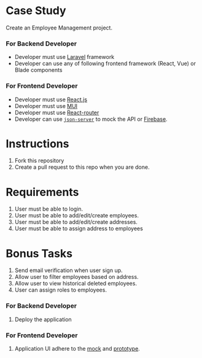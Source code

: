 # Case Study
Create an Employee Management project.

### For Backend Developer
- Developer must use [Laravel](https://laravel.com/) framework
- Developer can use any of following frontend framework (React, Vue) or Blade components

### For Frontend Developer
- Developer must use [React.js](https://reactjs.org/)
- Developer must use [MUI](https://mui.com/)
- Developer must use [React-router](https://github.com/remix-run/react-router)
- Developer can use [`json-server`](https://github.com/typicode/json-server) to mock the API or [Firebase](https://firebase.google.com/).

# Instructions
1. Fork this repository
3. Create a pull request to this repo when you are done.

# Requirements
1. User must be able to login.
2. User must be able to add/edit/create employees.
3. User must be able to add/edit/create addresses.
4. User must be able to assign address to employees

# Bonus Tasks
1. Send email verification when user sign up.
2. Allow user to filter employees based on address.
3. Allow user to view historical deleted employees.
4. User can assign roles to employees.

### For Backend Developer
1. Deploy the application

### For Frontend Developer
1. Application UI adhere to the [mock](https://www.figma.com/file/PJS5uZNqDxmIRJJXiwHTdx/Case-Study) and [prototype](https://www.figma.com/proto/PJS5uZNqDxmIRJJXiwHTdx/Case-Study?node-id=10%3A7372&scaling=min-zoom&page-id=0%3A1&starting-point-node-id=10%3A7372&hide-ui=1).
